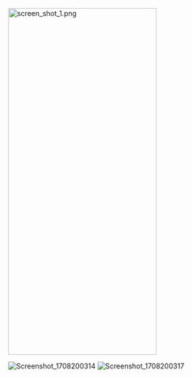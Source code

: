 <img width="300" height="700" src="https://github.com/jishnupd13/JetpackComposeMvvmExample/assets/39898359/5fff85cc-5663-4964-a924-a8c285e34c5e" alt="screen_shot_1.png" />


![Screenshot_1708200314](https://github.com/jishnupd13/JetpackComposeMvvmExample/assets/39898359/2c1d8b51-09d7-426a-884c-6cb2dd6b0f31)
![Screenshot_1708200317](https://github.com/jishnupd13/JetpackComposeMvvmExample/assets/39898359/3a3839a3-4375-4f6d-a456-eb0846b22e98)

